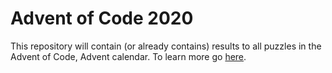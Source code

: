 # Advent of Code 2020
This repository will contain (or already contains) results to all puzzles in the Advent of Code, Advent calendar. To learn more go [here](https://adventofcode.com/2020/about).